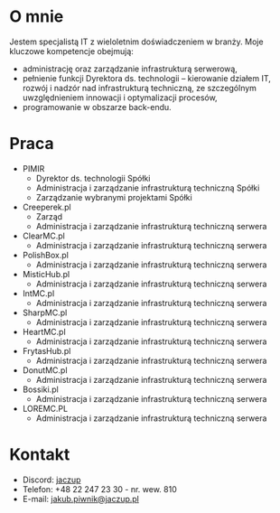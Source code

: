 # O mnie
Jestem specjalistą IT z wieloletnim doświadczeniem w branży. Moje kluczowe kompetencje obejmują:
- administrację oraz zarządzanie infrastrukturą serwerową,
- pełnienie funkcji Dyrektora ds. technologii – kierowanie działem IT, rozwój i nadzór nad infrastrukturą techniczną, ze szczególnym uwzględnieniem innowacji i optymalizacji procesów,
- programowanie w obszarze back-endu.

# Praca
- PIMIR
   * Dyrektor ds. technologii Spółki
   * Administracja i zarządzanie infrastrukturą techniczną Spółki
   * Zarządzanie wybranymi projektami Spółki
- Creeperek.pl
   * Zarząd
   * Administracja i zarządzanie infrastrukturą techniczną serwera
- ClearMC.pl
   * Administracja i zarządzanie infrastrukturą techniczną serwera
- PolishBox.pl
   * Administracja i zarządzanie infrastrukturą techniczną serwera
- MisticHub.pl
   * Administracja i zarządzanie infrastrukturą techniczną serwera
- IntMC.pl
   * Administracja i zarządzanie infrastrukturą techniczną serwera
- SharpMC.pl
   * Administracja i zarządzanie infrastrukturą techniczną serwera
- HeartMC.pl
   * Administracja i zarządzanie infrastrukturą techniczną serwera
- FrytasHub.pl
   * Administracja i zarządzanie infrastrukturą techniczną serwera
- DonutMC.pl
   * Administracja i zarządzanie infrastrukturą techniczną serwera
- Bossiki.pl
   * Administracja i zarządzanie infrastrukturą techniczną serwera
- LOREMC.PL
   * Administracja i zarządzanie infrastrukturą techniczną serwera

# Kontakt
- Discord: [jaczup](https://discord.com/users/629342482588499969)
- Telefon: +48 22 247 23 30 - nr. wew. 810
- E-mail: [jakub.piwnik@jaczup.pl](mailto:jakub.piwnik@jaczup.pl)
